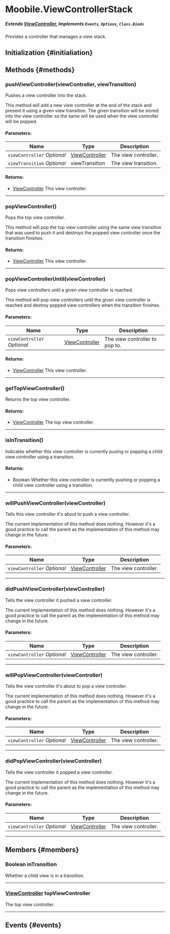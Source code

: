 Moobile.ViewControllerStack
================================================================================
##### Extends [ViewController](Docs/ViewController/ViewController.md), Implements `Events`, `Options`, `Class.Binds`

Provides a controller that manages a view stack.

Initialization {#initialiation}
--------------------------------------------------------------------------------

Methods {#methods}
--------------------------------------------------------------------------------

### pushViewController(viewController, viewTransition)

Pushes a view controller into the stack.

This method will add a new view controller at the end of the stack and
present it using a given view transition. The given transition will be
stored into the view controller so the same will be used when the
view controller will be popped.

#### Parameters:

Name  | Type | Description
----- | ---- | -----------
`viewController` *Optional* | [ViewController](Docs/ViewController/ViewController.md) | The view controller.
`viewTransition` *Optional* | viewTransition | The view transition.

#### Returns:

- [ViewController](Docs/ViewController/ViewController.md) This view controller.


-----

### popViewController()

Pops the top view controller.

This method will pop the top view controller using the same view
transition that was used to push it and destroys the popped view
controller once the transition finishes.


#### Returns:

- [ViewController](Docs/ViewController/ViewController.md) This view controller.


-----

### popViewControllerUntil(viewController)

Pops view controllers until a given view controller is reached.

This method will pop view controllers until the given view controller is
reached and destroy popped view controllers when the transition
finishes.

#### Parameters:

Name  | Type | Description
----- | ---- | -----------
`viewController` *Optional* | [ViewController](Docs/ViewController/ViewController.md) | The view controller to pop to.

#### Returns:

- [ViewController](Docs/ViewController/ViewController.md) This view controller.


-----

### getTopViewController()

Returns the top view controller.


#### Returns:

- [ViewController](Docs/ViewController/ViewController.md) The top view controller.


-----

### isInTransition()

Indicates whether this view controller is currently pusing or popping
a child view controller using a transition.


#### Returns:

- Boolean Whether this view controller is currently pushing or
                  popping a child view controller using a transition.


-----

### willPushViewController(viewController)

Tells this view controller it's about to push a view controller.

The current implementation of this method does nothing. However it's a
good practice to call the parent as the implementation of this method
may change in the future.

#### Parameters:

Name  | Type | Description
----- | ---- | -----------
`viewController` *Optional* | [ViewController](Docs/ViewController/ViewController.md) | The view controller.


-----

### didPushViewController(viewController)

Tells the view controller it pushed a view controller.

The current implementation of this method does nothing. However it's a
good practice to call the parent as the implementation of this method
may change in the future.

#### Parameters:

Name  | Type | Description
----- | ---- | -----------
`viewController` *Optional* | [ViewController](Docs/ViewController/ViewController.md) | The view controller.


-----

### willPopViewController(viewController)

Tells the view controller it's about to pop a view controller.

The current implementation of this method does nothing. However it's a
good practice to call the parent as the implementation of this method
may change in the future.

#### Parameters:

Name  | Type | Description
----- | ---- | -----------
`viewController` *Optional* | [ViewController](Docs/ViewController/ViewController.md) | The view controller.


-----

### didPopViewController(viewController)

Tells the view controller it popped a view controller.

The current implementation of this method does nothing. However it's a
good practice to call the parent as the implementation of this method
may change in the future.

#### Parameters:

Name  | Type | Description
----- | ---- | -----------
`viewController` *Optional* | [ViewController](Docs/ViewController/ViewController.md) | The view controller.


-----


Members {#members}
--------------------------------------------------------------------------------

### Boolean inTransition

Whether a child view is in a transition.

-----

### [ViewController](Docs/ViewController/ViewController.md) topViewController

The top view controller.

-----


Events {#events}
--------------------------------------------------------------------------------